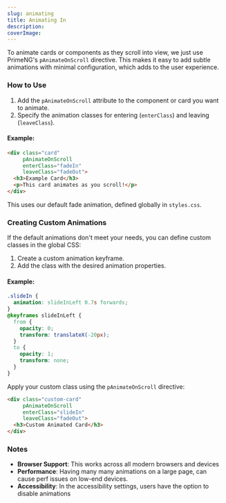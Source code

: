 ```yaml
---
slug: animating
title: Animating In
description: 
coverImage: 
---
```


To animate cards or components as they scroll into view, we just use PrimeNG's `pAnimateOnScroll` directive.
This makes it easy to add subtle animations with minimal configuration, which adds to the user experience.

### How to Use

1. Add the `pAnimateOnScroll` attribute to the component or card you want to animate.
2. Specify the animation classes for entering (`enterClass`) and leaving (`leaveClass`).

#### Example:

```html
<div class="card" 
     pAnimateOnScroll 
     enterClass="fadeIn" 
     leaveClass="fadeOut">
  <h3>Example Card</h3>
  <p>This card animates as you scroll!</p>
</div>
```

This uses our default fade animation, defined globally in `styles.css`.

### Creating Custom Animations

If the default animations don't meet your needs, you can define custom classes in the global CSS:

1. Create a custom animation keyframe.
2. Add the class with the desired animation properties.

#### Example:

```css
.slideIn {
  animation: slideInLeft 0.7s forwards;
}
@keyframes slideInLeft {
  from {
    opacity: 0;
    transform: translateX(-20px);
  }
  to {
    opacity: 1;
    transform: none;
  }
}
```

Apply your custom class using the `pAnimateOnScroll` directive:

```html
<div class="custom-card" 
     pAnimateOnScroll 
     enterClass="slideIn" 
     leaveClass="fadeOut">
  <h3>Custom Animated Card</h3>
</div>
```

### Notes

- **Browser Support**: This works across all modern browsers and devices
- **Performance**: Having many many animations on a large page, can cause perf issues on low-end devices.
- **Accessibility**: In the accessibility settings, users have the option to disable animations
